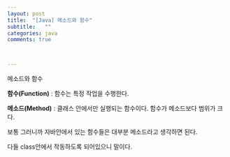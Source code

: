 ```yaml
---
layout: post
title:  "[Java] 메소드와 함수"
subtitle:   ""
categories: java
comments: true



---
```


메소드와 함수

  **함수(Function)** : 함수는 특정 작업을 수행한다. 

  **메소드(Method)** : 클래스 안에서만 실행되는 함수이다. 함수가 메소드보다 범위가 크다. 

보통 그러니까 자바안에서 있는 함수들은 대부분 메소드라고 생각하면 된다.

다들 class안에서 작동하도록 되어있으니 말이다.

